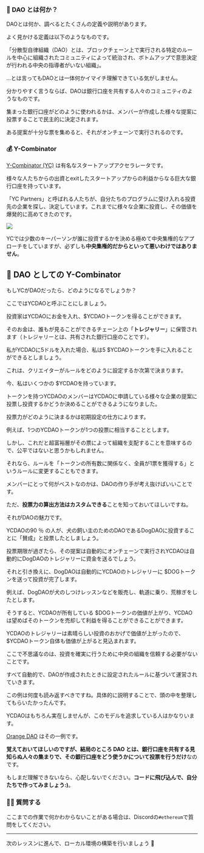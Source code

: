 ### 👻 DAO とは何か？

DAOとは何か、調べるとたくさんの定義や説明があります。

よく見かける定義は以下のようなものです。

「分散型自律組織（DAO）とは、ブロックチェーン上で実行される特定のルールを中心に組織されたコミュニティによって統治され、ボトムアップで意思決定が行われる中央の指導者がいない組織」。

...とは言ってもDAOとは一体何かイマイチ理解できている気がしません。

分かりやすく言うならば、DAOは銀行口座を共有する人々のコミュニティのようなものです。

集まった銀行口座がどのように使われるかは、メンバーが作成した様々な提案に投票することで民主的に決定されます。

ある提案が十分な票を集めると、それがオンチェーンで実行されるのです。

### 💰 Y-Combinator

[Y-Combinator (YC)](https://www.ycombinator.com/) は有名なスタートアップアクセラレータです。

様々な人たちからの出資とexitしたスタートアップからの利益からなる巨大な銀行口座を持っています。

「YC Partners」と呼ばれる人たちが、自分たちのプログラムに受け入れる投資先の企業を探し、決定しています。これまでに様々な企業に投資し、その価値を爆発的に高めてきたのです。

![](/images/ETH-DAO/section-1/1_1_1.png)

YCでは少数のキーパーソンが誰に投資するかを決める極めて中央集権的なアプローチをしていますが、必ずしも**中央集権的だからといって悪いわけではありません**。

## 🤠 DAO としての Y-Combinator

もしYCがDAOだったら、どのようになるでしょうか？

ここではYCDAOと呼ぶことにしましょう。

投資家はYCDAOにお金を入れ、$YCDAOトークンを得ることができます。

そのお金は、誰もが見ることができるチェーン上の「**トレジャリー**」に保管されます（トレジャリーとは、共有された銀行口座のことです）。

私がYCDAOに5ドルを入れた場合、私は5 $YCDAOトークンを手に入れることができるとしましょう。

これは、クリエイターがルールをどのように設定するか次第で決まります。

今、私はいくつかの $YCDAOを持っています。

トークンを持つYCDAOのメンバーはYCDAOに申請している様々な企業の提案に投票し投資するかどうか決めることができるようになりました。

投票力がどのように決まるかは初期設定の仕方によります。

例えば、1つのYCDAOトークンが1つの投票に相当することとします。

しかし、これだと超富裕層がその票によって組織を支配することを意味するので、公平ではないと思うかもしれません。

それなら、ルールを「トークンの所有数に関係なく、全員が1票を獲得する」というルールに変更することもできます。

メンバーにとって何がベストなのかは、DAOの作り手が考え抜けばいいことです。

ただ、**投票力の算出方法はカスタムできる**ことを知っておいてほしいですね。

それがDAOの魅力です。

YCDAOの90 ％ の人が、犬の飼い主のためのDAOであるDogDAOに投資することに「賛成」と投票したとしましょう。

投票期限が過ぎたら、その提案は自動的にオンチェーンで実行されYCDAOは自動的にDogDAOのトレジャリーに資金を送るでしょう。

それと引き換えに、DogDAOは自動的にYCDAOのトレジャリーに $DOGトークンを送って投資が完了します。

例えば、DogDAOが犬のしつけレッスンなどを販売し、軌道に乗り、荒稼ぎをしたとします。

そうすると、YCDAOが所有している $DOGトークンの価値が上がり、YCDAOは望めばそのトークンを売却して利益を得ることができることができます。

YCDAOのトレジャリーは素晴らしい投資のおかげで価値が上がったので、$YCDAOトークン自体も価値が上がると見込まれます。

ここで不思議なのは、投資を確実に行うために中央の組織を信頼する必要がないことです。

すべて自動的で、DAOが作成されたときに設定されたルールに基づいて運営されていきます。

この例は何度も読み返すべきですね。具体的に説明することで、頭の中を整理してもらいたかったんです。

YCDAOはもちろん実在しませんが、このモデルを追求している人はかなりいます。

[Orange DAO](https://www.orangedao.xyz/) はその一例です。

**覚えておいてほしいのですが、結局のところ DAO とは、銀行口座を共有する見知らぬ人々の集まりで、その銀行口座をどう使うかについて投票を行うだけ**なのです。

もしまだ理解できないなら、心配しないでください。**コードに飛び込んで、自分たちで作ってみましょう:)**。

### 🙋‍♂️ 質問する

ここまでの作業で何かわからないことがある場合は、Discordの`#ethereum`で質問をしてください。

---

次のレッスンに進んで、ローカル環境の構築を行いましょう 🎉
